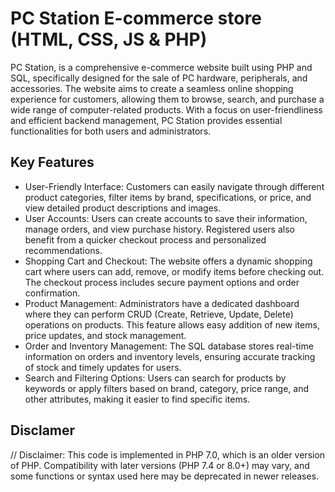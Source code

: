 # PC Station E-commerce store (HTML, CSS, JS & PHP)
PC Station, is a comprehensive e-commerce website built using PHP and SQL, specifically designed for the sale of PC hardware, peripherals, and accessories. The website aims to create a seamless online shopping experience for customers, allowing them to browse, search, and purchase a wide range of computer-related products. With a focus on user-friendliness and efficient backend management, PC Station provides essential functionalities for both users and administrators.

## Key Features
- User-Friendly Interface: Customers can easily navigate through different product categories, filter items by brand, specifications, or price, and view detailed product descriptions and images.
- User Accounts: Users can create accounts to save their information, manage orders, and view purchase history. Registered users also benefit from a quicker checkout process and personalized recommendations.
- Shopping Cart and Checkout: The website offers a dynamic shopping cart where users can add, remove, or modify items before checking out. The checkout process includes secure payment options and order confirmation.
- Product Management: Administrators have a dedicated dashboard where they can perform CRUD (Create, Retrieve, Update, Delete) operations on products. This feature allows easy addition of new items, price updates, and stock management.
- Order and Inventory Management: The SQL database stores real-time information on orders and inventory levels, ensuring accurate tracking of stock and timely updates for users.
- Search and Filtering Options: Users can search for products by keywords or apply filters based on brand, category, price range, and other attributes, making it easier to find specific items.

## Disclamer
// Disclaimer: This code is implemented in PHP 7.0, which is an older version of PHP. Compatibility with later versions (PHP 7.4 or 8.0+) may vary, and some functions or syntax used here may be deprecated in newer releases.

